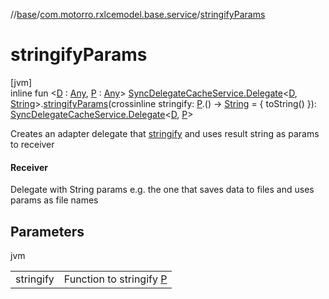 //[base](../../index.md)/[com.motorro.rxlcemodel.base.service](index.md)/[stringifyParams](stringify-params.md)

# stringifyParams

[jvm]\
inline fun &lt;[D](stringify-params.md) : [Any](https://kotlinlang.org/api/latest/jvm/stdlib/kotlin/-any/index.html), [P](stringify-params.md) : [Any](https://kotlinlang.org/api/latest/jvm/stdlib/kotlin/-any/index.html)&gt; [SyncDelegateCacheService.Delegate](-sync-delegate-cache-service/-delegate/index.md)&lt;[D](stringify-params.md), [String](https://kotlinlang.org/api/latest/jvm/stdlib/kotlin/-string/index.html)&gt;.[stringifyParams](stringify-params.md)(crossinline stringify: [P](stringify-params.md).() -&gt; [String](https://kotlinlang.org/api/latest/jvm/stdlib/kotlin/-string/index.html) = { toString() }): [SyncDelegateCacheService.Delegate](-sync-delegate-cache-service/-delegate/index.md)&lt;[D](stringify-params.md), [P](stringify-params.md)&gt;

Creates an adapter delegate that [stringify](stringify-params.md) and uses result string as params to receiver

#### Receiver

Delegate with String params e.g. the one that saves data to files and uses params as file names

## Parameters

jvm

| | |
|---|---|
| stringify | Function to stringify [P](stringify-params.md) |
